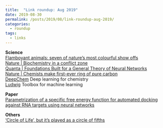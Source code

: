 ```yaml
---
title:  "Link roundup: Aug 2019"
date: 2019-08-30
permalink: /posts/2019/08/link-roundup-aug-2019/
categories: 
  - roundup
tags:
  - links
---
```

**Science**  
[Flamboyant animals: seven of nature’s most colourful show offs](https://www.sciencefocus.com/nature/flamboyant-animals-seven-of-natures-most-colourful-show-offs/)  
[Nature \| Biochemistry in a conflict zone](https://www.nature.com/articles/d41586-019-02565-w)  
[Quanta \| Foundations Built for a General Theory of Neural Networks](https://www.quantamagazine.org/foundations-built-for-a-general-theory-of-neural-networks-20190131/)  
[Nature \| Chemists make first-ever ring of pure carbon](https://www.nature.com/articles/d41586-019-02473-z)   
[DeepChem](https://deepchem.io/) Deep learning for chemistry  
[Ludwig](https://uber.github.io/ludwig/) Toolbox for machine learning  
  
**Paper**  
[Parametrization of a specific free energy function for automated docking against RNA targets using neural networks](https://www.sciencedirect.com/science/article/abs/pii/S0169743905001280)  
  
**Others**  
[‘Circle of Life’, but it’s played as a circle of fifths](https://www.classicfm.com/discover-music/music-theory/circle-of-life-dominic-ferris/)  
